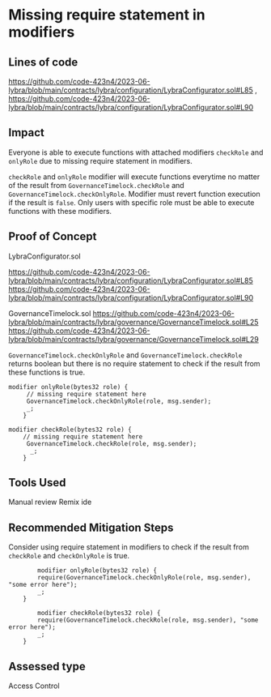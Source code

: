 # Missing require statement in modifiers

## Lines of code

https://github.com/code-423n4/2023-06-lybra/blob/main/contracts/lybra/configuration/LybraConfigurator.sol#L85 , https://github.com/code-423n4/2023-06-lybra/blob/main/contracts/lybra/configuration/LybraConfigurator.sol#L90

## Impact

Everyone is able to execute functions with attached modifiers `checkRole` and `onlyRole` due to missing require statement in modifiers.

`checkRole` and `onlyRole` modifier will execute functions everytime no matter of the result from `GovernanceTimelock.checkRole` and `GovernanceTimelock.checkOnlyRole`.
Modifier must revert function execution if the result is `false`. Only users with specific role must be able to execute functions with these modifiers.

## Proof of Concept

LybraConfigurator.sol

https://github.com/code-423n4/2023-06-lybra/blob/main/contracts/lybra/configuration/LybraConfigurator.sol#L85
https://github.com/code-423n4/2023-06-lybra/blob/main/contracts/lybra/configuration/LybraConfigurator.sol#L90

GovernanceTimelock.sol
https://github.com/code-423n4/2023-06-lybra/blob/main/contracts/lybra/governance/GovernanceTimelock.sol#L25
https://github.com/code-423n4/2023-06-lybra/blob/main/contracts/lybra/governance/GovernanceTimelock.sol#L29

`GovernanceTimelock.checkOnlyRole` and `GovernanceTimelock.checkRole` returns boolean but there is no require statement to check if the result from these functions is true.

```solidity
modifier onlyRole(bytes32 role) {
     // missing require statement here
     GovernanceTimelock.checkOnlyRole(role, msg.sender);
     _;
    }
```

```solidity
modifier checkRole(bytes32 role) {
    // missing require statement here
     GovernanceTimelock.checkRole(role, msg.sender);
      _;
    }
```

## Tools Used

Manual review
Remix ide

## Recommended Mitigation Steps

Consider using require statement in modifiers to check if the result from `checkRole` and `checkOnlyRole` is true.

```solidity
        modifier onlyRole(bytes32 role) {
        require(GovernanceTimelock.checkOnlyRole(role, msg.sender), "some error here");
        _;
    }
```

```solidity
        modifier checkRole(bytes32 role) {
        require(GovernanceTimelock.checkRole(role, msg.sender), "some error here");
        _;
    }
```

## Assessed type

Access Control
